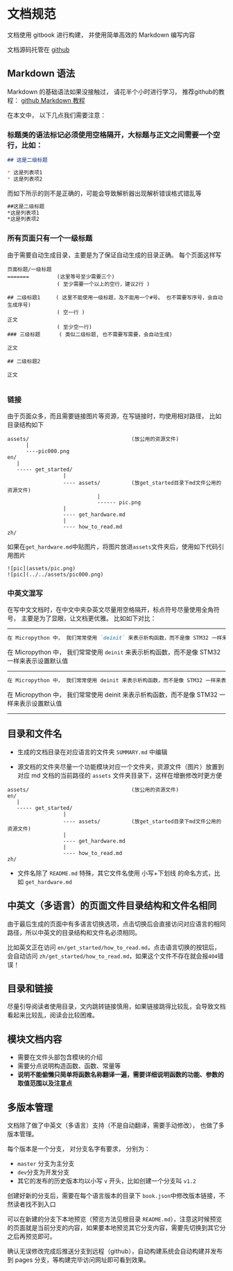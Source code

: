 文档规范
=======

文档使用 gitbook 进行构建， 并使用简单高效的 Markdown 编写内容

文档源码托管在 [github](https://github.com/sipeed/MaixPy_DOC)

## Markdown 语法

Markdown 的基础语法如果没接触过， 请花半个小时进行学习， 推荐github的教程： [github Markdown 教程](https://guides.github.com/features/mastering-markdown/)

在本文中， 以下几点我们需要注意：

### 标题类的语法标记必须使用空格隔开，大标题与正文之间需要一个空行，比如：

```markdown
## 这是二级标题

* 这是列表项1
* 这是列表项2

```
而如下所示的则不是正确的，可能会导致解析器出现解析错误格式错乱等

```markdown
##这是二级标题
*这是列表项1
*这是列表项2
```

### 所有页面只有一个一级标题

由于需要自动生成目录，主要是为了保证自动生成的目录正确。
每个页面这样写

```
页面标题/一级标题
=======         (这里等号至少需要三个)
                ( 至少需要一个以上的空行，建议2行 )

## 二级标题1     ( 这里不能使用一级标题，及不能用一个#号。 也不需要写序号，会自动生成序号)
                ( 空一行 )
正文
                ( 至少空一行)
### 三级标题      ( 类似二级标题, 也不需要写需要，会自动生成)

正文

## 二级标题2

正文


```

### 链接

由于页面众多，而且需要链接图片等资源，在写链接时，均使用相对路径，
比如目录结构如下
```
assets/                                 (放公用的资源文件)
      |
      ----pic000.png
en/
   |
   ----- get_started/
                  |
                  ---- assets/          (放get_started目录下md文件公用的资源文件)
                             |
                             ------ pic.png
                  |
                  ---- get_hardware.md
                  |
                  ---- how_to_read.md
zh/
```

如果在`get_hardware.md`中贴图片，将图片放进`assets`文件夹后，使用如下代码引用图片
```
![pic](assets/pic.png)
![pic](../../assets/pic000.png)
```


### 中英文混写

在写中文文档时，在中文中夹杂英文尽量用空格隔开，标点符号尽量使用全角符号，
主要是为了显眼，让文档更优雅。
比如如下对比：

---------

```markdown
在 Micropython 中， 我们常常使用 `deinit` 来表示析构函数，而不是像 STM32 一样来表示设置默认值
```
在 Micropython 中， 我们常常使用 `deinit` 来表示析构函数，而不是像 STM32 一样来表示设置默认值

----------

```markdown
在 Micropython 中， 我们常常使用 deinit 来表示析构函数，而不是像 STM32 一样来表示设置默认值
```

在 Micropython 中， 我们常常使用 deinit 来表示析构函数，而不是像 STM32 一样来表示设置默认值

---------


## 目录和文件名

* 生成的文档目录在对应语言的文件夹 `SUMMARY.md` 中编辑

* 源文档的文件夹尽量一个功能模块对应一个文件夹，资源文件（图片）放置到对应 md 文档的当前路径的 `assets` 文件夹目录下，这样在增删修改时更方便

```
assets/                                 (放公用的资源文件)
en/
   |
   ----- get_started/
                  |
                  ---- assets/          (放get_started目录下md文件公用的资源文件)
                  |
                  ---- get_hardware.md
                  |
                  ---- how_to_read.md
zh/
```

* 文件名除了 `README.md` 特殊，其它文件名使用 小写+下划线 的命名方式，比如 `get_hardware.md`



## 中英文（多语言）的页面文件目录结构和文件名相同

由于最后生成的页面中有多语言切换选项，点击切换后会直接访问对应语言的相同路径，所以中英文的目录结构和文件名必须相同。

比如英文正在访问 `en/get_started/how_to_read.md`，点击语言切换的按钮后，会自动访问 `zh/get_started/how_to_read.md`，如果这个文件不存在就会报`404`错误！


## 目录和链接

尽量引导阅读者使用目录，文内跳转链接慎用，如果链接跳得比较乱，会导致文档看起来比较乱，阅读会比较困难。

## 模块文档内容

* 需要在文件头部包含模块的介绍
* 需要分点说明构造函数、函数、常量等
* **说明不能偷懒只简单将函数名称翻译一遍，需要详细说明函数的功能、参数的取值范围以及注意点**

## 多版本管理

文档除了做了中英文（多语言）支持（不是自动翻译，需要手动修改）， 也做了多版本管理。

每个版本是一个分支， 对分支名字有要求， 分别为：
* `master` 分支为主分支
* `dev`分支为开发分支
* 其它的发布的历史版本均以小写 `v` 开头，比如创建一个分支叫 `v1.2`

创建好新的分支后，需要在每个语言版本的目录下 `book.json`中修改版本链接，不然读者找不到入口

可以在新建的分支下本地预览（预览方法见根目录 `README.md`），注意这时候预览的页面就是当前分支的内容，如果要本地预览其它分支内容，需要先切换到其它分之后再预览即可。

确认无误修改完成后推送分支到远程（github），自动构建系统会自动构建并发布到 pages 分支，等构建完毕访问网址即可看到效果。
